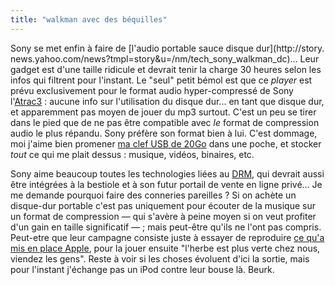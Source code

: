 ```yaml
---
title: "walkman avec des béquilles"
---
```


Sony se met enfin à faire de [l'audio portable sauce disque dur](http://story.
news.yahoo.com/news?tmpl=story&u=/nm/tech_sony_walkman_dc)... Leur gadget est
d'une taille ridicule et devrait tenir la charge 30 heures selon les infos qui
filtrent pour l'instant. Le "seul" petit bémol est que ce _player_ est prévu
exclusivement pour le format audio hyper-compressé de Sony
l'[Atrac3](http://www.rjamorim.com/test/multiformat128/results.html) : aucune
info sur l'utilisation du disque dur... en tant que disque dur, et apparemment
pas moyen de jouer du mp3 surtout. C'est un peu se tirer dans le pied que de
ne pas être compatible avec _le_ format de compression audio le plus répandu.
Sony préfère son format bien à lui. C'est dommage, moi j'aime bien promener
[ma clef USB de 20Go](http://cyprio.net/wtf/2004-01-06-712.wtf.html) dans une
poche, et stocker _tout_ ce qui me plait dessus : musique, vidéos, binaires,
etc.

Sony aime beaucoup toutes les technologies liées au
[DRM](http://www.epic.org/privacy/drm/), qui devrait aussi être intégrées à la
bestiole et à son futur portail de vente en ligne privé... Je me demande
pourquoi faire des conneries pareilles ? Si on achète un disque-dur portable
c'est pas uniquement pour écouter de la musique sur un format de compression —
qui s'avère à peine moyen si on veut profiter d'un gain en taille significatif
— ; mais peut-être qu'ils ne l'ont pas compris. Peut-etre que leur campagne
consiste juste à essayer de reproduire [ce qu'a mis en place
Apple](http://www.itunes.com/fr), pour la jouer ensuite "l'herbe est plus
verte chez nous, viendez les gens". Reste à voir si les choses évoluent d'ici
la sortie, mais pour l'instant j'échange pas un iPod contre leur bouse là.
Beurk.

